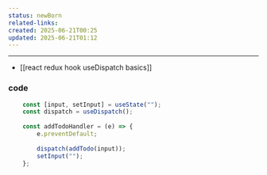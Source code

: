 ```yaml
---
status: newBorn
related-links: 
created: 2025-06-21T00:25
updated: 2025-06-21T01:12
---
```

---

- [[react redux hook useDispatch basics]]

### code

```jsx
    const [input, setInput] = useState("");
    const dispatch = useDispatch();
  
    const addTodoHandler = (e) => {
        e.preventDefault;
  
        dispatch(addTodo(input));
        setInput("");
    };
```